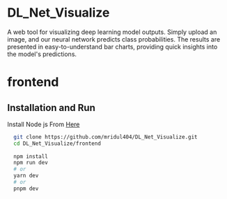 # DL_Net_Visualize
A web tool for visualizing deep learning model outputs. Simply upload an image, and our neural network predicts class probabilities. The results are presented in easy-to-understand bar charts, providing quick insights into the model's predictions.

# frontend


## Installation and Run

Install Node js From [Here](https://nodejs.org/en)

```bash
  git clone https://github.com/mridul404/DL_Net_Visualize.git
  cd DL_Net_Visualize/frontend
  
  npm install 
  npm run dev
  # or
  yarn dev
  # or
  pnpm dev
```
